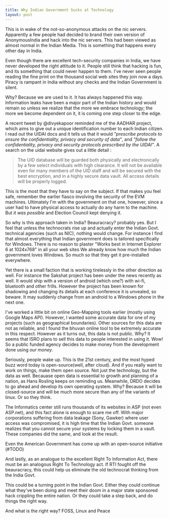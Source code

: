 ```yaml
---
title: Why Indian Government Sucks at Technology
layout: post
---
```

This is in wake of the not-so-anonymous attacks on the nic servers. Apparently a few people had decided to brand their own version of AnonymousIndia and hack into the nic servers. This had been viewed as almost normal in the Indian Media. This is something that happens every other day in India.

Even though there are excellent tech-security companies in India, we have never developed the right attitude to it. People still think that hacking is fun, and its something that could never happen to them. I've never seen people reading the fine print on the thousand social web sites they join now a days. Piracy is rampant in India without any checks and the Indian Government is silent.

Why? Because we are used to it. It has always happened this way. Information leaks have been a major part of the Indian history and would remain so unless we realize that the more we embrace technology; the more we become dependent on it, it is coming one step closer to the edge. 

A recent tweet by @divyekapoor reminded me of the AADHAR project, which aims to give out a unique identification number to each Indian citizen. I read out the UIDAI docs and it tells us that it would  _"prescribe protocols to ensure the confidentiality, privacy and security  of data"_, and _"follow the confidentiality, privacy and security  protocols prescribed by the UIDAI"_. A search on the uidai website gives out a little detail :

> The UID database will be guarded both physically and electronically by a few select individuals with high clearance. It will not be available even for many members of the UID staff and will be secured with the best encryption, and in a highly secure data vault. All access details will be properly logged.

This is the most that they have to say on the subject. If that makes you feel safe, remember the earlier fiasco involving the security of the EVM machines. Ultimately I'm with the government on that one, however, since a user had to have physical access to actually do any harm to the machine. But _it was possible_ and Election Council kept denying it. 

So why is this approach taken in India? Beauracracy? probably yes. But I feel that unless the technocrats rise up and actually enter the Indian Govt. technical agencies (such as NIC), nothing would change. For instance I find that almost everything that Indian government does is tailored specifically for Windows. There is no reason to plaster "Works best in Internet Explorer 6 at 1024x768" in all your web sites We already know how much the Indian government loves Windows. So much so that they get it pre-installed everywhere.

Yet there is a small faction that is working tirelessly in the other direction as well. For instance the Sakshat project has been under the news recently as well. It would ship with a version of android (which one?) with wi-fi, bluetooth and other frills. However the project has been known for shadowing and changing its details at each conference it is unvealed, so beware. It may suddenly change from an android to a Windows phone in the next one.

I've worked a little bit on online Geo-Mapping tools earlier (mostly using Google Maps API). However, I wanted some accurate data for one of my projects (such as geographical boundaries). Other sources for this data are not as reliable, and I found the bhuvan online tool to be extremely accurate in this respect. However as it turns out, this data is not public. Why? It seems that ISRO plans to sell this data to people interested in using it. Wow! So a public funded agency decides to make money from the development done using *our money*. 

Seriously, people wake up. This is the 21st century, and the most hyped buzz word today is open-source(well, after cloud). And if you really want to work on things, make them open source. Not just the technology, but the data as well. Becauase open data is essential to growth and planning of a nation, as Hans Rosling keeps on reminding us. Meanwhile, DRDO decides to go ahead and develop its own operating system. Why? Because it will be closed-source and will be much more secure than any of the variants of linux.  Or so they think.

The Informatics center still runs thousands of its websites in ASP (not even ASP.net), and this fact alone is enough to scare me off. With major corporations suffering from data leakage (Sony, Gawker) where user access was compromised, it is high time that the Indian Govt. someone realizes that you cannot secure your systems by locking them in a vault. These companies did the same, and look at the result. 

Even the American Government has come up with an open-source initiative (#TODO)

And lastly, as an analogue to the excellent Right To Information Act, there must be an analogous Right To Technology act. If RTI fought off the beauracracy, this could help us eliminate the old technocrat thinking from the India Govt. 

This could be a turning point in the Indian Govt. Either they could continue what they've been doing and meet their doom in a major state sponsored hack crippling the entire nation. Or they could take a step back, and do things the right way.

And what is the right way? FOSS, Linux and Peace

